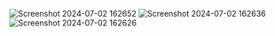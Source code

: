 ![Screenshot 2024-07-02 162652](https://github.com/CrimsonRuby11/FarmSim/assets/48835057/bfd837e6-a456-454e-97af-985b90a9388a)
![Screenshot 2024-07-02 162636](https://github.com/CrimsonRuby11/FarmSim/assets/48835057/e6930b39-fa9e-4425-aaa4-9521a028590f)
![Screenshot 2024-07-02 162626](https://github.com/CrimsonRuby11/FarmSim/assets/48835057/7e6ad4bf-b46d-46f4-9d0f-c46f2c1c5224)
